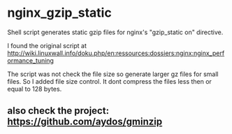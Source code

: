 # nginx_gzip_static
Shell script generates static gzip files for nginx's "gzip_static on" directive.

I found the original script at
   http://wiki.linuxwall.info/doku.php/en:ressources:dossiers:nginx:nginx_performance_tuning

The script was not check the file size so generate larger gz files for small files. So I added file size control. It dont compress the files less then or equal to 128 bytes. 

## also check the project: https://github.com/aydos/gminzip
